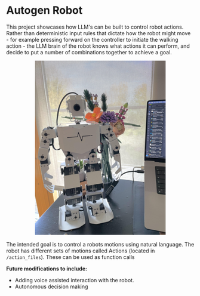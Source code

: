 # Autogen Robot

This project showcases how LLM's can be built to control robot actions. Rather than deterministic input rules that dictate how the robot might move - for example pressing forward on the controller to initiate the walking action - the LLM brain of the robot knows what actions it can perform, and decide to put a number of combinations together to achieve a goal.

<center>

<img src="../../resources/img/robot.jpg" width=350/></img>

</center>

The intended goal is to control a robots motions using natural language.
The robot has different sets of motions called Actions (located in `/action_files`).
These can be used as function calls

**Future modifications to include:**
- Adding voice assisted interaction with the robot.
- Autonomous decision making
